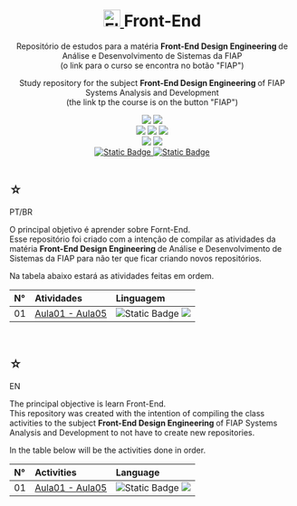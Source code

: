 <h1 align="center">
    <a href="https://pokemondb.net/pokedex/electrode">
        <img width="30px" src="https://img.pokemondb.net/sprites/black-white/anim/normal/electrode.gif" alt="Electrode">
    </a>
    <span>Front-End</span>
</h1>

<div align="center">
    <p> 
        Repositório de estudos para a matéria <strong> Front-End Design Engineering </strong> de Análise e Desenvolvimento de Sistemas da FIAP <br> (o link para o curso se encontra no botão "FIAP") 
    </p>
    <p> 
        Study repository for the subject <strong> Front-End Design Engineering </strong> of FIAP Systems Analysis and Development <br> (the link tp the course is on the button "FIAP") 
    </p>
    <img src="https://img.shields.io/badge/Git-black?style=for-the-badge&logo=git&logoColor=red"/>
    <img src="https://img.shields.io/badge/GitHub-black?style=for-the-badge&logo=Github&logoColor=white"/>
    <br>
    <img src="https://img.shields.io/badge/html5-black?style=for-the-badge&logo=html5&logoColor=orange"/>
    <img src="https://img.shields.io/badge/css3-black?style=for-the-badge&logo=css3&logoColor=blue"/>
    <img src="https://img.shields.io/badge/JavaScript-black?style=for-the-badge&logo=javascript&logoColor=yellow"/>
    <br>
    <img src="https://img.shields.io/badge/React-black?style=for-the-badge&logo=react&logoColor=darkturquoise"/>
    <img src="https://img.shields.io/badge/Node.JS-black?style=for-the-badge&logo=node.js&logoColor=green"/>
    <br>
    <a href="https://www.linkedin.com/in/hakuakai/">
        <img alt="Static Badge" src="https://img.shields.io/badge/my%20profile-red?style=for-the-badge&color=blue">
    </a>
    <a href="https://www.fiap.com.br/graduacao/tecnologo/analise-e-desenvolvimento-de-sistemas/">
        <img alt="Static Badge" src="https://img.shields.io/badge/FIAP-red?style=for-the-badge&color=orange">
    </a> <br> <br>
</div>

<div>
    <h2>☆</h2>
    <p>PT/BR</p>
    <p>
    O principal objetivo é aprender sobre Fornt-End.<br>
    Esse repositório foi criado com a intenção de compilar as atividades da matéria <strong> Front-End Design Engineering </strong> de Análise e Desenvolvimento de Sistemas da FIAP para não ter que ficar criando novos repositórios.</p>
    <p>Na tabela abaixo estará as atividades feitas em ordem. </p>
    <table>
        <thead>
            <tr align="left">
                <th>N°</th>
                <th>Atividades</th>
                <th>Linguagem</th>
            </tr>
        </thead>
    <tbody align="left">
        <tr>
            <td>01</td>
            <td> 
                <a href="https://github.com/HakuGarcia/Front-End/tree/1c1574d080fae270fd07bcb4ea4849cb8a1291ad/Aula01-Aula05">Aula01 - Aula05</a>
            </td>
            <td>
                <img alt="Static Badge" src="https://img.shields.io/badge/html5-black?style=for-the-badge&logo=html5&logoColor=orange">
                <img src="https://img.shields.io/badge/css3-black?style=for-the-badge&logo=css3&logoColor=blue"/>
            </td>
        </tr>
    </tbody>
    <tfoot></tfoot>
    </table>
</div>

   <br>

<div>
    <h2>☆</h2>
    <p>EN</p>
    <p>
    The principal objective is learn Front-End.<br>
    This repository was created with the intention of compiling the class activities to the subject <strong> Front-End Design Engineering </strong> of FIAP Systems Analysis and Development to not have to create new repositories.</p>
    <p>In the table below will be the activities done in order.</p>
    <table>
        <thead>
            <tr align="left">
                <th>N°</th>
                <th>Activities</th>
                <th>Language</th>
            </tr>
        </thead>
    <tbody align="left">
        <tr>
            <td>01</td>
            <td> 
                <a href="https://github.com/HakuGarcia/Front-End/tree/1c1574d080fae270fd07bcb4ea4849cb8a1291ad/Aula01-Aula05">Aula01 - Aula05</a>
            </td>
            <td>
                <img alt="Static Badge" src="https://img.shields.io/badge/html5-black?style=for-the-badge&logo=html5&logoColor=orange">
                <img src="https://img.shields.io/badge/css3-black?style=for-the-badge&logo=css3&logoColor=blue"/>
            </td>
        </tr>
    </tbody>
    <tfoot></tfoot>
    </table>
    
</div>
